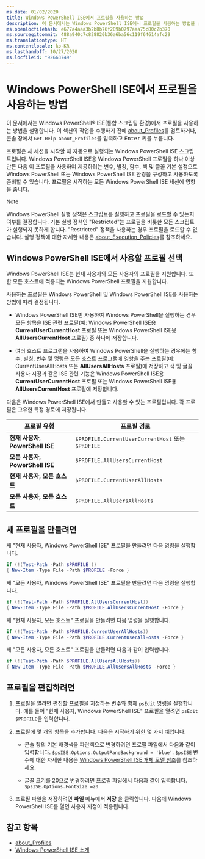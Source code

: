 ```yaml
---
ms.date: 01/02/2020
title: Windows PowerShell ISE에서 프로필을 사용하는 방법
description: 이 문서에서는 Windows PowerShell ISE에서 프로필을 사용하는 방법을 설명합니다.
ms.openlocfilehash: e677a4aaa3b2b8b76f289b0797aaa75c80c2b370
ms.sourcegitcommit: 488a940c7c828820b36a6ba56c119f64614afc29
ms.translationtype: HT
ms.contentlocale: ko-KR
ms.lasthandoff: 10/27/2020
ms.locfileid: "92663749"
---
```

# <a name="how-to-use-profiles-in-windows-powershell-ise"></a>Windows PowerShell ISE에서 프로필을 사용하는 방법

이 문서에서는 Windows PowerShell&reg; ISE(통합 스크립팅 환경)에서 프로필을 사용하는 방법을 설명합니다. 이 섹션의 작업을 수행하기 전에 [about_Profiles](/powershell/module/microsoft.powershell.core/about/about_profiles)를 검토하거나, 콘솔 창에서 `Get-Help about_Profiles`를 입력하고 <kbd>Enter</kbd> 키를 누릅니다.

프로필은 새 세션을 시작할 때 자동으로 실행되는 Windows PowerShell ISE 스크립트입니다.
Windows PowerShell ISE용 Windows PowerShell 프로필을 하나 이상 만든 다음 이 프로필을 사용하여 제공하려는 변수, 별칭, 함수, 색 및 글꼴 기본 설정으로 Windows PowerShell 또는 Windows PowerShell ISE 환경을 구성하고 사용하도록 준비할 수 있습니다. 프로필은 시작하는 모든 Windows PowerShell ISE 세션에 영향을 줍니다.

> [!NOTE]
> Windows PowerShell 실행 정책은 스크립트를 실행하고 프로필을 로드할 수 있는지 여부를 결정합니다.
> 기본 실행 정책인 "Restricted"는 프로필을 비롯한 모든 스크립트가 실행되지 못하게 합니다.
> "Restricted" 정책을 사용하는 경우 프로필을 로드할 수 없습니다. 실행 정책에 대한 자세한 내용은 [about_Execution_Policies](/powershell/module/microsoft.powershell.core/about/about_execution_policies)를 참조하세요.

## <a name="selecting-a-profile-to-use-in-the-windows-powershell-ise"></a>Windows PowerShell ISE에서 사용할 프로필 선택

Windows PowerShell ISE는 현재 사용자와 모든 사용자의 프로필을 지원합니다. 또한 모든 호스트에 적용되는 Windows PowerShell 프로필을 지원합니다.

사용하는 프로필은 Windows PowerShell 및 Windows PowerShell ISE를 사용하는 방법에 따라 결정됩니다.

- Windows PowerShell ISE만 사용하여 Windows PowerShell을 실행하는 경우 모든 항목을 ISE 관련 프로필(예: Windows PowerShell ISE용 **CurrentUserCurrentHost** 프로필 또는 Windows PowerShell ISE용 **AllUsersCurrentHost** 프로필) 중 하나에 저장합니다.

- 여러 호스트 프로그램을 사용하여 Windows PowerShell을 실행하는 경우에는 함수, 별칭, 변수 및 명령은 모든 호스트 프로그램에 영향을 주는 프로필(예: CurrentUserAllHosts 또는 **AllUsersAllHosts** 프로필)에 저장하고 색 및 글꼴 사용자 지정과 같은 ISE 관련 기능은 Windows PowerShell ISE용 **CurrentUserCurrentHost** 프로필 또는 Windows PowerShell ISE용 **AllUsersCurrentHost** 프로필에 저장합니다.

다음은 Windows PowerShell ISE에서 만들고 사용할 수 있는 프로필입니다. 각 프로필은 고유한 특정 경로에 저장됩니다.

|           프로필 유형           |                   프로필 경로                   |
| -------------------------------- | ------------------------------------------------ |
| **현재 사용자, PowerShell ISE** | `$PROFILE.CurrentUserCurrentHost` 또는 `$PROFILE` |
| **모든 사용자, PowerShell ISE**    | `$PROFILE.AllUsersCurrentHost`                   |
| **현재 사용자, 모든 호스트**      | `$PROFILE.CurrentUserAllHosts`                   |
| **모든 사용자, 모든 호스트**         | `$PROFILE.AllUsersAllHosts`                      |

## <a name="to-create-a-new-profile"></a>새 프로필을 만들려면

새 "현재 사용자, Windows PowerShell ISE" 프로필을 만들려면 다음 명령을 실행합니다.

```powershell
if (!(Test-Path -Path $PROFILE ))
{ New-Item -Type File -Path $PROFILE -Force }
```

새 "모든 사용자, Windows PowerShell ISE" 프로필을 만들려면 다음 명령을 실행합니다.

```powershell
if (!(Test-Path -Path $PROFILE.AllUsersCurrentHost))
{ New-Item -Type File -Path $PROFILE.AllUsersCurrentHost -Force }
```

새 "현재 사용자, 모든 호스트" 프로필을 만들려면 다음 명령을 실행합니다.

```powershell
if (!(Test-Path -Path $PROFILE.CurrentUserAllHosts))
{ New-Item -Type File -Path $PROFILE.CurrentUserAllHosts -Force }
```

새 "모든 사용자, 모든 호스트" 프로필을 만들려면 다음과 같이 입력합니다.

```powershell
if (!(Test-Path -Path $PROFILE.AllUsersAllHosts))
{ New-Item -Type File -Path $PROFILE.AllUsersAllHosts -Force }
```

## <a name="to-edit-a-profile"></a>프로필을 편집하려면

1. 프로필을 열려면 편집할 프로필을 지정하는 변수와 함께 `psEdit` 명령을 실행합니다. 예를 들어 "현재 사용자, Windows PowerShell ISE" 프로필을 열려면 `psEdit $PROFILE`을 입력합니다.

2. 프로필에 몇 개의 항목을 추가합니다. 다음은 시작하기 위한 몇 가지 예입니다.

   - 콘솔 창의 기본 배경색을 파란색으로 변경하려면 프로필 파일에서 다음과 같이 입력합니다. `$psISE.Options.OutputPaneBackground = 'blue'`. `$psISE` 변수에 대한 자세한 내용은 [Windows PowerShell ISE 개체 모델 참조](object-model/The-ISE-Object-Model-Hierarchy.md)를 참조하세요.

   - 글꼴 크기를 20으로 변경하려면 프로필 파일에서 다음과 같이 입력합니다. `$psISE.Options.FontSize =20`

3. 프로필 파일을 저장하려면 **파일** 메뉴에서 **저장** 을 클릭합니다. 다음에 Windows PowerShell ISE를 열면 사용자 지정이 적용됩니다.

## <a name="see-also"></a>참고 항목

- [about_Profiles](/powershell/module/microsoft.powershell.core/about/about_profiles)
- [Windows PowerShell ISE 소개](Introducing-the-Windows-PowerShell-ISE.md)
